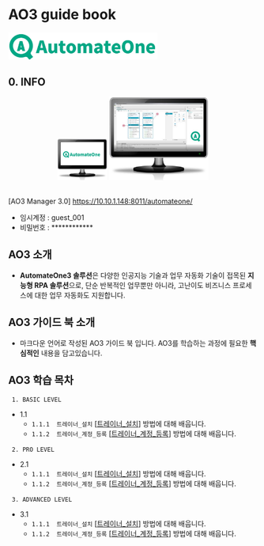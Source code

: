 # AO3 guide book 

<img src=".\public\img\ao3\ao3 full name.jpg?raw=true" width="60%"> 

## 0. INFO
<div align="center">
<!-- <img src=".\public\img\ao3\ao3 full name.jpg?raw=true" width="60%">  -->
<img src="/public/img/ao3/ao3_monitor_11.jpg?raw=true"  width="20%">

<img src=".\public\img\ao3\ao3_monitor_22.jpg?raw=true" width="40%" >

</div>
<br>

[AO3 Manager 3.0] https://10.10.1.148:8011/automateone/

- 임시계정 : guest_001
- 비밀번호 : ************

## AO3 소개
- <b>AutomateOne3 솔루션</b>은 다양한 인공지능 기술과 업무 자동화 기술이 접목된 <b>지능형 RPA 솔루션</b>으로,
단순 반복적인 업무뿐만 아니라, 고난이도 비즈니스 프로세스에 대한 업무 자동화도 지원합니다.

## AO3 가이드 북 소개
- 마크다운 언어로 작성된 AO3 가이드 북 입니다. AO3를 학습하는 과정에 필요한 <b>핵심적인</b> 내용을 담고있습니다. 


## AO3 학습 목차
     1. BASIC LEVEL
+ 1.1
  - ```1.1.1  트레이너_설치``` [[트레이너_설치]]  방법에 대해 배웁니다.
  - ```1.1.2  트레이너_계정_등록``` [[트레이너_계정_등록]]  방법에 대해 배웁니다.

[트레이너_설치]: /ao3_guide_book/1.Basic/1.1/1.1.1트레이너_설치.md
[트레이너_계정_등록]: /ao3_guide_book/1.Basic/1.1/1.1.2트레이너_계정_등록.md



     2. PRO LEVEL  
+ 2.1
  - ```1.1.1  트레이너_설치``` [[트레이너_설치]]  방법에 대해 배웁니다.
  - ```1.1.2  트레이너_계정_등록``` [[트레이너_계정_등록]]  방법에 대해 배웁니다.

[트레이너_설치]: /ao3_guide_book/1.Basic/1.1/1.1.1트레이너_설치.md
[트레이너_계정_등록]: /ao3_guide_book/1.Basic/1.1/1.1.2트레이너_계정_등록.md


     3. ADVANCED LEVEL
+ 3.1
  - ```1.1.1  트레이너_설치``` [[트레이너_설치]]  방법에 대해 배웁니다.
  - ```1.1.2  트레이너_계정_등록``` [[트레이너_계정_등록]]  방법에 대해 배웁니다.

[트레이너_설치]: /ao3_guide_book/1.Basic/1.1/1.1.1트레이너_설치.md
[트레이너_계정_등록]: /ao3_guide_book/1.Basic/1.1/1.1.2트레이너_계정_등록.md